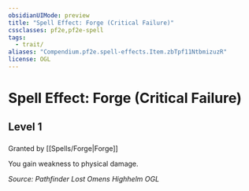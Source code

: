 ```yaml
---
obsidianUIMode: preview
title: "Spell Effect: Forge (Critical Failure)"
cssclasses: pf2e,pf2e-spell
tags:
  - trait/
aliases: "Compendium.pf2e.spell-effects.Item.zbTpf11NtbmizuzR"
license: OGL
---
```

# Spell Effect: Forge (Critical Failure)
## Level 1
### 






Granted by [[Spells/Forge|Forge]]

You gain weakness to physical damage.

*Source: Pathfinder Lost Omens Highhelm*
*OGL*